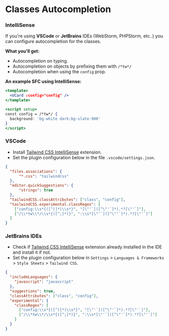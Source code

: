 # Classes Autocompletion

### IntelliSense

If you're using **VSCode** or **JetBrains** IDEs (WebStorm, PHPStorm, etc..) you can configure autocompletion for the classes.

**What you'll get:**

* Autocompletion on typing.
* Autocompletion on objects by prefixing them with `/*tw*/`
* Autocompletion when using the `config` prop.

**An example SFC using IntelliSense:**

```jsx
<template>
  <UCard :config="config" />
</template>

<script setup>
const config = /*tw*/ {
  background: 'bg-white dark:bg-slate-900'
}
</script>
```

### VSCode

* Install [Tailwind CSS IntelliSense](https://marketplace.visualstudio.com/items?itemName=bradlc.vscode-tailwindcss) extension.
* Set the plugin configuration below in the file `.vscode/settings.json`.

```json
{
  "files.associations": {
      "*.css": "tailwindcss"
  },
  "editor.quickSuggestions": {
      "strings": true
  },
  "tailwindCSS.classAttributes": ["class", "config"],
  "tailwindCSS.experimental.classRegex": [
    ["config:\\s*{([^)]*)\\s*}", "[\"'`]([^\"'`]*).*?[\"'`]"],
    ["/\\*tw\\*/\\s*{([^;]*)}", ":\\s*[\"'`]([^\"'`]*).*?[\"'`]"]
  ]
}
```

### JetBrains IDEs

* Check if [Tailwind CSS IntelliSense](https://www.jetbrains.com/help/webstorm/tailwind-css.html) extension already installed in the IDE and install it if not.
* Set the plugin configuration below in `Settings` > `Languages & Frameworks` > `Style Sheets` > `Tailwind CSS`.

```json
{
  "includeLanguages": {
    "javascript": "javascript"
  },
  "suggestions": true,
  "classAttributes": ["class", "config"],
  "experimental": {
    "classRegex": [
      ["config:\\s*{([^)]*)\\s*}", "[\"'`]([^\"'`]*).*?[\"'`]"],
      ["/\\*tw\\*/\\s*{([^;]*)}", ":\\s*[\"'`]([^\"'`]*).*?[\"'`]"]
    ]
  }
}
```
